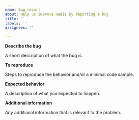 ```yaml
---
name: Bug report
about: Help us improve Redis by reporting a bug
title: ''
labels: ''
assignees: ''

---
```


**Describe the bug**

A short description of what the bug is.

**To reproduce**

Steps to reproduce the behavior and/or a minimal code sample.

**Expected behavior**

A description of what you expected to happen.

**Additional information**

Any additional information that is relevant to the problem.
